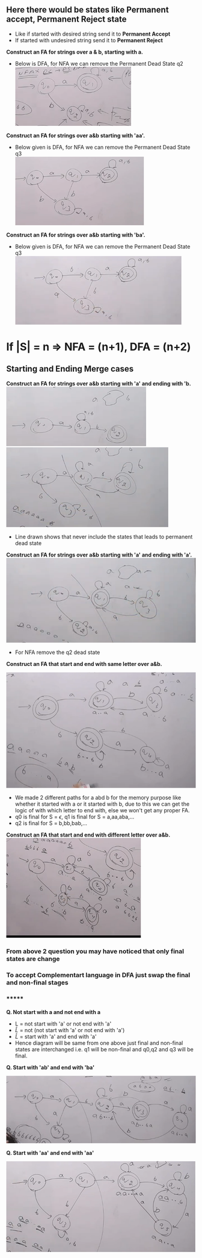 ## **Here there would be states like Permanent accept, Permanent Reject state**

- Like if started with desired string send it to **Permanent Accept**
- If started with undesired string send it to **Permanent Reject**

**Construct an FA for strings over a & b, starting with a.**
- Below is DFA, for NFA we can remove the Permanent Dead State q2  
![NFA,DFA](image-32.png)

**Construct an FA for strings over a&b starting with 'aa'.**
- Below given is DFA, for NFA we can remove the Permanent Dead State q3  
![NFA,DFA](image-33.png)

**Construct an FA for strings over a&b starting with 'ba'.**
- Below given is DFA, for NFA we can remove the Permanent Dead State q3  
![NFA,DFA](image-34.png)

# If |S| = n => NFA = (n+1), DFA = (n+2)

## Starting and Ending Merge cases

**Construct an FA for strings over a&b starting with 'a' and ending with 'b.**  
![NFA](image-35.png)
![DFA](image-36.png)
- Line drawn shows that never include the states that leads to permanent dead state

**Construct an FA for strings over a&b starting with 'a' and ending with 'a'.**  
![DFA](image-37.png)
- For NFA remove the q2 dead state

**Construct an FA that start and end with same letter over a&b.**

![DFA](image-38.png)
- We made 2 different paths for a abd b for the memory purpose like whether it started with a or it started with b, due to this we can get the logic of with which letter to end with, else we won't get any proper FA.
- q0 is final for S = $\epsilon$, q1 is final for S = a,aa,aba,...
- q2 is final for S = b,bb,bab,...

**Construct an FA that start and end with different letter over a&b.**  
![DFA](image-39.png)

### From above 2 question you may have noticed that only final states are change
### To accept Complementart language in DFA just swap the final and non-final stages

### *****
**Q. Not start with a and not end with a**

- L = not start with 'a' or not end with 'a'
- $\hat L$ = not (not start with 'a' or not end with 'a')
- $\hat L$ = start with 'a' and end with 'a'
- Hence diagram will be same from one above just final and non-final states are interchanged i.e. q1 will be non-final and q0,q2 and q3 will be final.


**Q. Start with 'ab' and end with 'ba'**

![Alt text](image-40.png)

**Q. Start with 'aa' and end with 'aa'**

![Alt text](image-41.png)